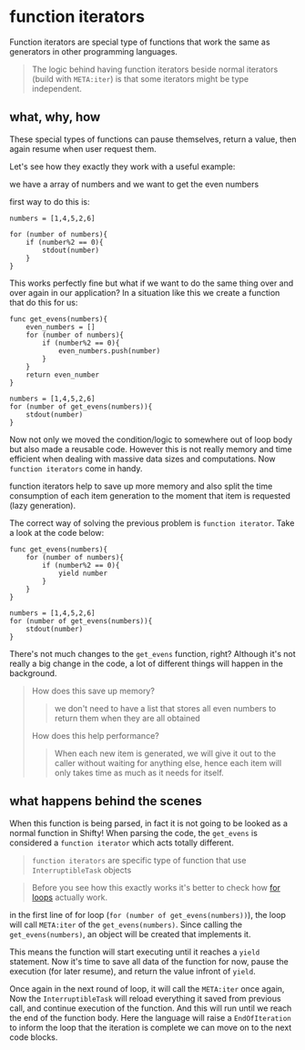 # function iterators

Function iterators are special type of functions that work the same as generators in other programming languages.

> The logic behind having function iterators beside normal iterators (build with `META:iter`) is that some iterators might be type independent.


## what, why, how

These special types of functions can pause themselves, return a value, then again resume when user request them.

Let's see how they exactly they work with a useful example:

we have a array of numbers and we want to get the even numbers

first way to do this is:

```shifty
numbers = [1,4,5,2,6]

for (number of numbers){
    if (number%2 == 0){
        stdout(number)
    }
}
```

This works perfectly fine but what if we want to do the same thing over and over again in our application? In a situation like this we create a function that do this for us:

```shifty
func get_evens(numbers){
    even_numbers = []
    for (number of numbers){
        if (number%2 == 0){
            even_numbers.push(number)
        }
    }
    return even_number
}

numbers = [1,4,5,2,6]
for (number of get_evens(numbers)){
    stdout(number)
}
```

Now not only we moved the condition/logic to somewhere out of loop body but also made a reusable code. However this is not really memory and time efficient when dealing with massive data sizes and computations. Now `function iterators` come in handy.

function iterators help to save up more memory and also split the time consumption of each item generation to the moment that item is requested (lazy generation).

The correct way of solving the previous problem is `function iterator`. Take a look at the code below:

```shifty
func get_evens(numbers){
    for (number of numbers){
        if (number%2 == 0){
            yield number
        }
    }
}

numbers = [1,4,5,2,6]
for (number of get_evens(numbers)){
    stdout(number)
}
```

There's not much changes to the `get_evens` function, right? Although it's not really a big change in the code, a lot of different things will happen in the background.

> How does this save up memory?
>> we don't need to have a list that stores all even numbers to return them when they are all obtained
>
> How does this help performance?
>> When each new item is generated, we will give it out to the caller without waiting for anything else, hence each item will only takes time as much as it needs for itself.



## what happens behind the scenes

When this function is being parsed, in fact it is not going to be looked as a normal function in Shifty! When parsing the code, the `get_evens` is considered a `function iterator` which acts totally different.

> `function iterators` are specific type of function that use `InterruptibleTask` objects

> Before you see how this exactly works it's better to check how [for loops](/docs/principals/control_flow/for_loop.md) actually work.

in the first line of for loop (`for (number of get_evens(numbers))`), the loop will call `META:iter` of the `get_evens(numbers)`. Since calling the `get_evens(numbers)`, an object will be created that implements it.

This means the function will start executing until it reaches a `yield` statement. Now it's time to save all data of the function for now, pause the execution (for later resume), and return the value infront of `yield`.

Once again in the next round of loop, it will call the `META:iter` once again, Now the `InterruptibleTask` will reload everything it saved from previous call, and continue execution of the function. And this will run until we reach the end of the function body. Here the language will raise a `EndOfIteration` to inform the loop that the iteration is complete we can move on to the next code blocks.
